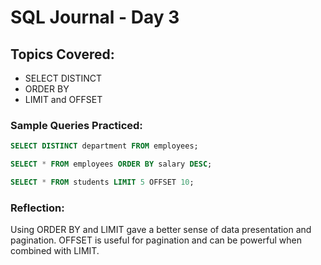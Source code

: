 
# SQL Journal - Day 3

## Topics Covered:
- SELECT DISTINCT
- ORDER BY
- LIMIT and OFFSET

### Sample Queries Practiced:
```sql
SELECT DISTINCT department FROM employees;

SELECT * FROM employees ORDER BY salary DESC;

SELECT * FROM students LIMIT 5 OFFSET 10;
```

### Reflection:
Using ORDER BY and LIMIT gave a better sense of data presentation and pagination. OFFSET is useful for pagination and can be powerful when combined with LIMIT.
